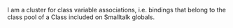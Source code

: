 I am a cluster for class variable associations, i.e. bindings that belong to the class pool of a Class included on Smalltalk globals.